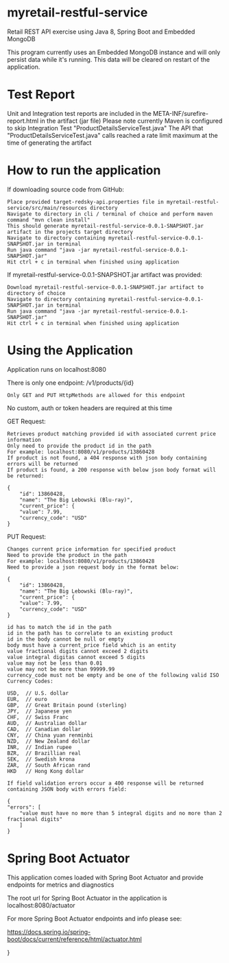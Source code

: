 # myretail-restful-service

Retail REST API exercise using Java 8, Spring Boot and Embedded MongoDB

This program currently uses an Embedded MongoDB instance and will only persist data while it's running.
This data will be cleared on restart of the application.

# Test Report

Unit and Integration test reports are included in the META-INF/surefire-report.html in the artifact (jar file)
Please note currently Maven is configured to skip Integration Test "ProductDetailsServiceTest.java"
The API that "ProductDetailsServiceTest.java" calls reached a rate limit maximum at the time of generating the artifact

# How to run the application

If downloading source code from GitHub:

    Place provided target-redsky-api.properties file in myretail-restful-service/src/main/resources directory
    Navigate to directory in cli / terminal of choice and perform maven command "mvn clean install"
    This should generate myretail-restful-service-0.0.1-SNAPSHOT.jar artifact in the projects target directory
    Navigate to directory containing myretail-restful-service-0.0.1-SNAPSHOT.jar in terminal
    Run java command "java -jar myretail-restful-service-0.0.1-SNAPSHOT.jar"
    Hit ctrl + c in terminal when finished using application

If myretail-restful-service-0.0.1-SNAPSHOT.jar artifact was provided:

    Download myretail-restful-service-0.0.1-SNAPSHOT.jar artifact to directory of choice
    Navigate to directory containing myretail-restful-service-0.0.1-SNAPSHOT.jar in terminal
    Run java command "java -jar myretail-restful-service-0.0.1-SNAPSHOT.jar"
    Hit ctrl + c in terminal when finished using application

# Using the Application

Application runs on localhost:8080

There is only one endpoint: /v1/products/{id}

    Only GET and PUT HttpMethods are allowed for this endpoint

No custom, auth or token headers are required at this time

GET Request:

    Retrieves product matching provided id with associated current price information
    Only need to provide the product id in the path
    For example: localhost:8080/v1/products/13860428
    If product is not found, a 404 response with json body containing errors will be returned
    If product is found, a 200 response with below json body format will be returned:

    {
        "id": 13860428,
        "name": "The Big Lebowski (Blu-ray)",
        "current_price": {
        "value": 7.99,
        "currency_code": "USD"
    }

PUT Request:

    Changes current price information for specified product
    Need to provide the product in the path
    For example: localhost:8080/v1/products/13860428
    Need to provide a json request body in the format below:

    {
        "id": 13860428,
        "name": "The Big Lebowski (Blu-ray)",
        "current_price": {
        "value": 7.99,
        "currency_code": "USD"
    }

    id has to match the id in the path
    id in the path has to correlate to an existing product
    id in the body cannot be null or empty
    body must have a current_price field which is an entity
    value fractional digits cannot exceed 2 digits
    value integral digitas cannot exceed 5 digits
    value may not be less than 0.01
    value may not be more than 99999.99
    currency_code must not be empty and be one of the following valid ISO Currency Codes:

    USD,  // U.S. dollar
    EUR,  // euro
    GBP,  // Great Britain pound (sterling)
    JPY,  // Japanese yen
    CHF,  // Swiss Franc
    AUD,  // Australian dollar
    CAD,  // Canadian dollar
    CNY,  // China yuan renminbi
    NZD,  // New Zealand dollar
    INR,  // Indian rupee
    BZR,  // Brazillian real
    SEK,  // Swedish krona
    ZAR,  // South African rand
    HKD   // Hong Kong dollar 

    If field validation errors occur a 400 response will be returned containing JSON body with errors field:

    {
    "errors": [
        "value must have no more than 5 integral digits and no more than 2 fractional digits"
        ]
    }

# Spring Boot Actuator

This application comes loaded with Spring Boot Actuator and provide endpoints for metrics and diagnostics

The root url for Spring Boot Actuator in the application is localhost:8080/actuator

For more Spring Boot Actuator endpoints and info please see:

https://docs.spring.io/spring-boot/docs/current/reference/html/actuator.html

}



